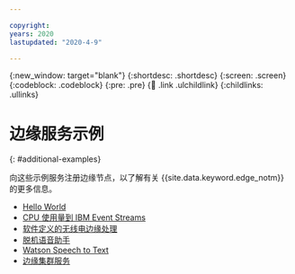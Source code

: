 ```yaml
---

copyright:
years: 2020
lastupdated: "2020-4-9"

---
```


{:new_window: target="blank"}
{:shortdesc: .shortdesc}
{:screen: .screen}
{:codeblock: .codeblock}
{:pre: .pre}
{:child: .link .ulchildlink}
{:childlinks: .ullinks}

# 边缘服务示例
{: #additional-examples}

向这些示例服务注册边缘节点，以了解有关 {{site.data.keyword.edge_notm}} 的更多信息。

* [Hello World](../developing/policy.md)
* [CPU 使用量到 IBM Event Streams](cpu_load_example.md)
* [软件定义的无线电边缘处理](../installing/software_defined_radio_ex.md)
* [脱机语音助手](offline_voice_assistant.md)
* [Watson Speech to Text](../installing/watson_speech.md)
* [边缘集群服务](edge_cluster_service.md)
